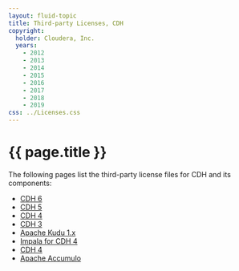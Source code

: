 ```yaml
---
layout: fluid-topic
title: Third-party Licenses, CDH
copyright:
  holder: Cloudera, Inc.
  years:
    - 2012
    - 2013
    - 2014
    - 2015
    - 2016
    - 2017
    - 2018
    - 2019
css: ../Licenses.css
---
```

# {{ page.title }}

The following pages list the third-party license files for CDH and its
components:

* [CDH 6](ctpl_cdh6.html)
* [CDH 5](ctpl_cdh5.html)
* [CDH 4](ctpl_topic_2.html)
* [CDH 3](ctpl_topic_3.html)
* [Apache Kudu 1.x](ctpl_kudu1.html)
* [Impala for CDH 4](ctpl_impala.html)
* [CDH 4](ctpl_search.html)
* [Apache Accumulo](ctpl_accumulo.html)
